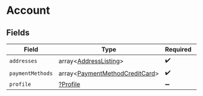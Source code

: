 # Account


## Fields

| Field                                                                            | Type                                                                             | Required                                                                         | Description                                                                      |
| -------------------------------------------------------------------------------- | -------------------------------------------------------------------------------- | -------------------------------------------------------------------------------- | -------------------------------------------------------------------------------- |
| `addresses`                                                                      | array<[AddressListing](../../models/shared/AddressListing.md)>                   | :heavy_check_mark:                                                               | N/A                                                                              |
| `paymentMethods`                                                                 | array<[PaymentMethodCreditCard](../../models/shared/PaymentMethodCreditCard.md)> | :heavy_check_mark:                                                               | N/A                                                                              |
| `profile`                                                                        | [?Profile](../../models/shared/Profile.md)                                       | :heavy_minus_sign:                                                               | N/A                                                                              |